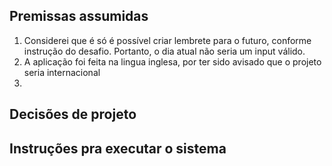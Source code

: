 ## Premissas assumidas

1. Considerei que é só é possível criar lembrete para o futuro, conforme instrução do desafio. Portanto, o dia atual não seria um input válido. 
2. A aplicação foi feita na lingua inglesa, por ter sido avisado que o projeto seria internacional
3. 

## Decisões de projeto

## Instruções pra executar o sistema